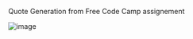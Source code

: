Quote Generation from Free Code Camp assignement

![image](https://user-images.githubusercontent.com/17953008/33858954-c4a63868-de9f-11e7-84a3-89501667118b.png)
